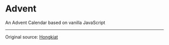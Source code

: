 # Advent

An Advent Calendar based on vanilla JavaScript

---

Original source: [Hongkiat](http://www.hongkiat.com/blog/advent-calendar-javascript/)
